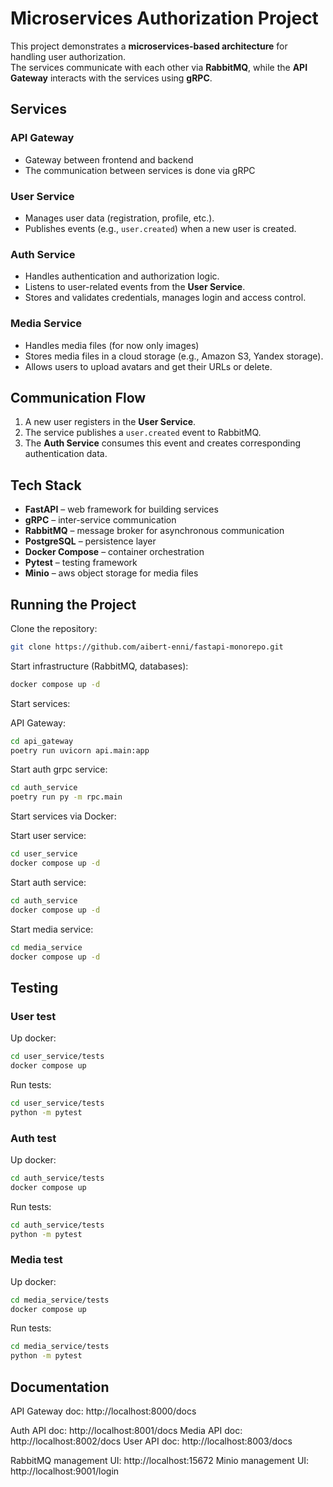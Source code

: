 # Microservices Authorization Project

This project demonstrates a **microservices-based architecture** for handling user authorization.  
The services communicate with each other via **RabbitMQ**, while the **API Gateway** interacts with the services using **gRPC**.

## Services

### API Gateway
- Gateway between frontend and backend
- The communication between services is done via gRPC

### User Service
- Manages user data (registration, profile, etc.).
- Publishes events (e.g., `user.created`) when a new user is created.

### Auth Service
- Handles authentication and authorization logic.
- Listens to user-related events from the **User Service**.
- Stores and validates credentials, manages login and access control.

### Media Service
- Handles media files (for now only images)
- Stores media files in a cloud storage (e.g., Amazon S3, Yandex storage).
- Allows users to upload avatars and get their URLs or delete.

## Communication Flow

1. A new user registers in the **User Service**.
2. The service publishes a `user.created` event to RabbitMQ.
3. The **Auth Service** consumes this event and creates corresponding authentication data.

## Tech Stack

- **FastAPI** – web framework for building services
- **gRPC** – inter-service communication
- **RabbitMQ** – message broker for asynchronous communication
- **PostgreSQL** – persistence layer
- **Docker Compose** – container orchestration
- **Pytest** – testing framework
- **Minio** – aws object storage for media files

## Running the Project

Clone the repository:

```bash
git clone https://github.com/aibert-enni/fastapi-monorepo.git
```

Start infrastructure (RabbitMQ, databases):

```bash
docker compose up -d
```

Start services:

API Gateway:
```bash
cd api_gateway
poetry run uvicorn api.main:app
```

Start auth grpc service:
```bash
cd auth_service
poetry run py -m rpc.main
```

Start services via Docker:

Start user service:
```bash
cd user_service
docker compose up -d
```

Start auth service:
```bash
cd auth_service
docker compose up -d
```

Start media service:
```bash
cd media_service
docker compose up -d
```

## Testing
### User test
Up docker:
```bash
cd user_service/tests
docker compose up
```
Run tests:
```bash
cd user_service/tests
python -m pytest
```
### Auth test
Up docker:
```bash
cd auth_service/tests
docker compose up
```
Run tests:
```bash
cd auth_service/tests
python -m pytest
```

### Media test
Up docker:
```bash
cd media_service/tests
docker compose up
```
Run tests:
```bash
cd media_service/tests
python -m pytest
```

## Documentation
API Gateway doc: http://localhost:8000/docs

Auth API doc: http://localhost:8001/docs
Media API doc: http://localhost:8002/docs
User API doc: http://localhost:8003/docs

RabbitMQ management UI: http://localhost:15672
Minio management UI: http://localhost:9001/login 